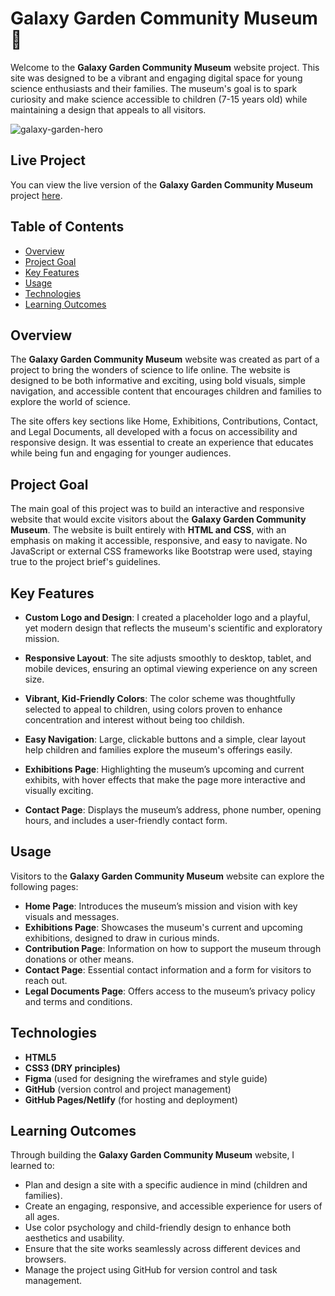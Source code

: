 # Galaxy Garden Community Museum 🌌

Welcome to the **Galaxy Garden Community Museum** website project. This site was designed to be a vibrant and engaging digital space for young science enthusiasts and their families. The museum's goal is to spark curiosity and make science accessible to children (7-15 years old) while maintaining a design that appeals to all visitors.

![galaxy-garden-hero](https://github.com/user-attachments/assets/542f3d2f-ebe3-4c8c-838f-61802ffd76c5)

## Live Project

You can view the live version of the **Galaxy Garden Community Museum** project [here](https://taraolivia.github.io/semester-project-tara-bjorheim).

## Table of Contents

- [Overview](#overview)
- [Project Goal](#project-goal)
- [Key Features](#key-features)
- [Usage](#usage)
- [Technologies](#technologies)
- [Learning Outcomes](#learning-outcomes)

## Overview

The **Galaxy Garden Community Museum** website was created as part of a project to bring the wonders of science to life online. The website is designed to be both informative and exciting, using bold visuals, simple navigation, and accessible content that encourages children and families to explore the world of science.

The site offers key sections like Home, Exhibitions, Contributions, Contact, and Legal Documents, all developed with a focus on accessibility and responsive design. It was essential to create an experience that educates while being fun and engaging for younger audiences.

## Project Goal

The main goal of this project was to build an interactive and responsive website that would excite visitors about the **Galaxy Garden Community Museum**. The website is built entirely with **HTML and CSS**, with an emphasis on making it accessible, responsive, and easy to navigate. No JavaScript or external CSS frameworks like Bootstrap were used, staying true to the project brief's guidelines.

## Key Features

- **Custom Logo and Design**: I created a placeholder logo and a playful, yet modern design that reflects the museum's scientific and exploratory mission.
  
- **Responsive Layout**: The site adjusts smoothly to desktop, tablet, and mobile devices, ensuring an optimal viewing experience on any screen size.

- **Vibrant, Kid-Friendly Colors**: The color scheme was thoughtfully selected to appeal to children, using colors proven to enhance concentration and interest without being too childish.

- **Easy Navigation**: Large, clickable buttons and a simple, clear layout help children and families explore the museum's offerings easily.

- **Exhibitions Page**: Highlighting the museum’s upcoming and current exhibits, with hover effects that make the page more interactive and visually exciting.

- **Contact Page**: Displays the museum’s address, phone number, opening hours, and includes a user-friendly contact form.

## Usage

Visitors to the **Galaxy Garden Community Museum** website can explore the following pages:

- **Home Page**: Introduces the museum’s mission and vision with key visuals and messages.
- **Exhibitions Page**: Showcases the museum's current and upcoming exhibitions, designed to draw in curious minds.
- **Contribution Page**: Information on how to support the museum through donations or other means.
- **Contact Page**: Essential contact information and a form for visitors to reach out.
- **Legal Documents Page**: Offers access to the museum’s privacy policy and terms and conditions.

## Technologies

- **HTML5**
- **CSS3 (DRY principles)**
- **Figma** (used for designing the wireframes and style guide)
- **GitHub** (version control and project management)
- **GitHub Pages/Netlify** (for hosting and deployment)

## Learning Outcomes

Through building the **Galaxy Garden Community Museum** website, I learned to:

- Plan and design a site with a specific audience in mind (children and families).
- Create an engaging, responsive, and accessible experience for users of all ages.
- Use color psychology and child-friendly design to enhance both aesthetics and usability.
- Ensure that the site works seamlessly across different devices and browsers.
- Manage the project using GitHub for version control and task management.
